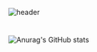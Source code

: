 ![header](https://capsule-render.vercel.app/api?type=Waving&text=WelcomeToMyGitHub)
#
![Anurag's GitHub stats](https://github-readme-stats.vercel.app/api?username=biabamroi&show_icons=true&theme=graywhite)
